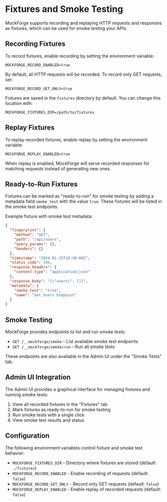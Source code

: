 # Fixtures and Smoke Testing

MockForge supports recording and replaying HTTP requests and responses as fixtures, which can be used for smoke testing your APIs.

## Recording Fixtures

To record fixtures, enable recording by setting the environment variable:

```
MOCKFORGE_RECORD_ENABLED=true
```

By default, all HTTP requests will be recorded. To record only GET requests, set:

```
MOCKFORGE_RECORD_GET_ONLY=true
```

Fixtures are saved in the `fixtures` directory by default. You can change this location with:

```
MOCKFORGE_FIXTURES_DIR=/path/to/fixtures
```

## Replay Fixtures

To replay recorded fixtures, enable replay by setting the environment variable:

```
MOCKFORGE_REPLAY_ENABLED=true
```

When replay is enabled, MockForge will serve recorded responses for matching requests instead of generating new ones.

## Ready-to-Run Fixtures

Fixtures can be marked as "ready-to-run" for smoke testing by adding a metadata field `smoke_test` with the value `true`. These fixtures will be listed in the smoke test endpoints.

Example fixture with smoke test metadata:

```json
{
  "fingerprint": {
    "method": "GET",
    "path": "/api/users",
    "query_params": {},
    "headers": {}
  },
  "timestamp": "2024-01-15T10:30:00Z",
  "status_code": 200,
  "response_headers": {
    "content-type": "application/json"
  },
  "response_body": "{\"users\": []}",
  "metadata": {
    "smoke_test": "true",
    "name": "Get Users Endpoint"
  }
}
```

## Smoke Testing

MockForge provides endpoints to list and run smoke tests:

- `GET /__mockforge/smoke` - List available smoke test endpoints
- `GET /__mockforge/smoke/run` - Run all smoke tests

These endpoints are also available in the Admin UI under the "Smoke Tests" tab.

## Admin UI Integration

The Admin UI provides a graphical interface for managing fixtures and running smoke tests:

1. View all recorded fixtures in the "Fixtures" tab
2. Mark fixtures as ready-to-run for smoke testing
3. Run smoke tests with a single click
4. View smoke test results and status

## Configuration

The following environment variables control fixture and smoke test behavior:

- `MOCKFORGE_FIXTURES_DIR` - Directory where fixtures are stored (default: `./fixtures`)
- `MOCKFORGE_RECORD_ENABLED` - Enable recording of requests (default: `false`)
- `MOCKFORGE_RECORD_GET_ONLY` - Record only GET requests (default: `false`)
- `MOCKFORGE_REPLAY_ENABLED` - Enable replay of recorded requests (default: `false`)